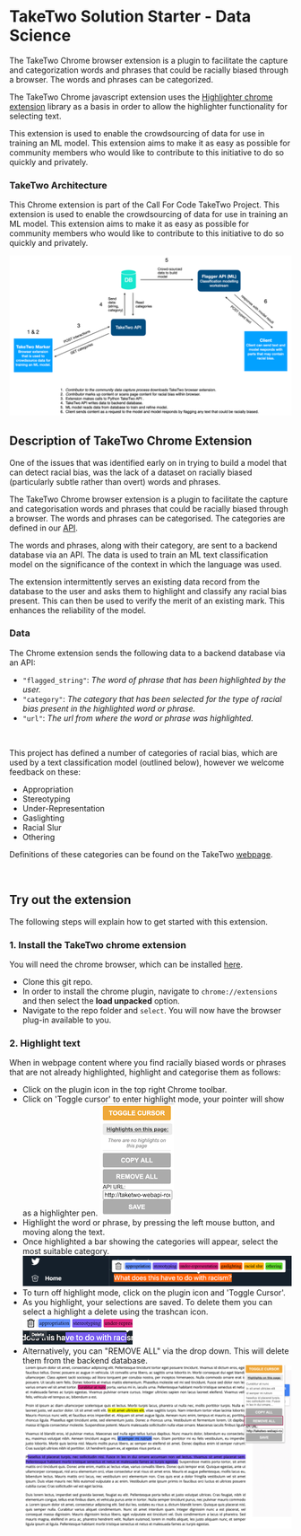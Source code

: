 # TakeTwo Solution Starter - Data Science

The TakeTwo Chrome browser extension is a plugin to facilitate the capture and categorization words and phrases that could be racially biased through a browser. The words and phrases can be categorized.

The TakeTwo Chrome javascript extension uses the [Highlighter chrome extension](https://github.com/jeromepl/highlighter) library as a basis in order to allow the highlighter functionality for selecting text.

This extension is used to enable the crowdsourcing of data for use in training an ML model. This extension aims to make it as easy as possible for community members who would like to contribute to this initiative to do so quickly and privately.

### TakeTwo Architecture

This Chrome extension  is part of the Call For Code TakeTwo Project. This extension is used to enable the crowdsourcing of data for use in training an ML model. This extension aims to make it as easy as possible for community members who would like to contribute to this initiative to do so quickly and privately.

![](/images/architecture-overview.png)

## Description of TakeTwo Chrome Extension

One of the issues that was identified early on in trying to build a model that can detect racial bias, was the lack of a dataset on racially biased (particularly subtle rather than overt) words and phrases.

The TakeTwo Chrome browser extension is a plugin to facilitate the capture and categorisation words and phrases that could be racially biased through a browser. The words and phrases can be categorised. The categories are defined in our [API](/webapi/README.md).

The words and phrases, along with their category, are sent to a backend database via an API. The data is used to train an ML text classification model on the significance of the context in which the language was used.

The extension intermittently serves an existing data record from the database to the user and asks them to highlight and classify any racial bias present. This can then be used to verify the merit of an existing mark. This enhances the reliability of the model.

### Data

The Chrome extension sends the following data to a backend database via an API:

- ``"flagged_string"``: *The word of phrase that has been highlighted by the user.*
- ``"category"``: *The category that has been selected for the type of racial bias present in the highlighted word or phrase.*
- ``"url"``: *The url from where the word or phrase was highlighted.*


</br>

This project has defined a number of categories of racial bias, which are used by a text classification model (outlined below), however we welcome feedback on these:

- Appropriation
- Stereotyping
- Under-Representation
- Gaslighting
- Racial Slur
- Othering

Definitions of these categories can be found on the TakeTwo [webpage](/README.md).

</br>

## Try out the extension

The following steps will explain how to get started with this extension.


### 1. Install the TakeTwo chrome extension

You will need the chrome browser, which can be installed [here](https://www.google.co.uk/chrome/?brand=CHBD&gclid=Cj0KCQjwjer4BRCZARIsABK4QeVAQkotXkLJlBvJS2V7R2q9__Gk3PchSyhorcBNAZXx7JJwbDeRrBYaAk3TEALw_wcB&gclsrc=aw.ds).


- Clone this git repo.
- In order to install the chrome plugin, navigate to `chrome://extensions` and then select the **load unpacked** option.
- Navigate to the repo folder and `select`. You will now have the browser plug-in available to you.

### 2. Highlight text

When in webpage content where you find racially biased words or phrases that are not already highlighted, highlight and categorise them as follows:

- Click on the plugin icon in the top right Chrome toolbar.
- Click on 'Toggle cursor' to enter highlight mode, your pointer will show as a highlighter pen.
![](/images/toggle-on.png)
- Highlight the word or phrase, by pressing the left mouse button, and moving along the text.
- Once highlighted a bar showing the categories will appear, select the most suitable category.
![](/images/highlight-extension.png)
- To turn off highlight mode, click on the plugin icon and 'Toggle Cursor'.
- As you highlight, your selections are saved. To delete them you can select a highlight a delete using the trashcan icon.
![](/images/delete-single.png)
- Alternatively, you can "REMOVE ALL" via the drop down. This will delete them from the backend database.
![](/images/remove-all.png)
